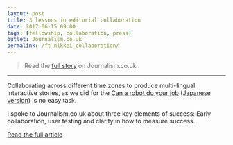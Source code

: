 ```yaml
---
layout: post
title: 3 lessons in editorial collaboration
date: 2017-06-15 09:00
tags: [fellowship, collaboration, press]
outlet: Journalism.co.uk
permalink: /ft-nikkei-collaboration/
---
```


> Read the [full story](https://www.journalism.co.uk/news/3-lessons-in-editorial-collaboration-from-the-ft-and-nikkei/s2/a705409/) on Journalism.co.uk

***

Collaborating across different time zones to produce multi-lingual interactive stories, as we did for the [Can a robot do your job](https://ig.ft.com/can-a-robot-do-your-job/) ([Japanese version](https://vdata.nikkei.com/newsgraphics/ft-ai-job/)) is no easy task.

I spoke to Journalism.co.uk about three key elements of success: Early collaboration, user testing and clarity in how to measure success.

[Read the full article](https://www.journalism.co.uk/news/3-lessons-in-editorial-collaboration-from-the-ft-and-nikkei/s2/a705409/) 
